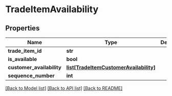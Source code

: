 # TradeItemAvailability

## Properties
Name | Type | Description | Notes
------------ | ------------- | ------------- | -------------
**trade_item_id** | **str** |  | 
**is_available** | **bool** |  | 
**customer_availability** | [**list[TradeItemCustomerAvailability]**](TradeItemCustomerAvailability.md) |  | [optional] 
**sequence_number** | **int** |  | 

[[Back to Model list]](../README.md#documentation-for-models) [[Back to API list]](../README.md#documentation-for-api-endpoints) [[Back to README]](../README.md)

